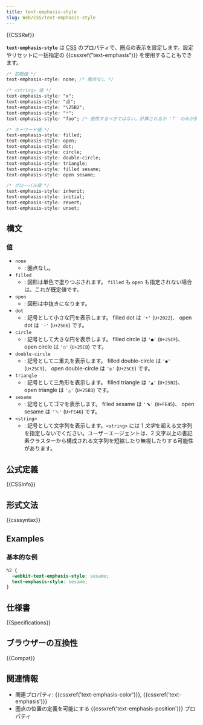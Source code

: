 ```yaml
---
title: text-emphasis-style
slug: Web/CSS/text-emphasis-style
---
```


{{CSSRef}}

**`text-emphasis-style`** は [CSS](/ja/docs/Web/CSS) のプロパティで、圏点の表示を設定します。設定やリセットに一括指定の {{cssxref("text-emphasis")}} を使用することもできます。

```css
/* 初期値 */
text-emphasis-style: none; /* 圏点なし */

/* <string> 値 */
text-emphasis-style: "x";
text-emphasis-style: "点";
text-emphasis-style: "\25B2";
text-emphasis-style: "*";
text-emphasis-style: "foo"; /* 使用するべきではない。計算されるか 'f' のみが表示される */

/* キーワード値 */
text-emphasis-style: filled;
text-emphasis-style: open;
text-emphasis-style: dot;
text-emphasis-style: circle;
text-emphasis-style: double-circle;
text-emphasis-style: triangle;
text-emphasis-style: filled sesame;
text-emphasis-style: open sesame;

/* グローバル値 */
text-emphasis-style: inherit;
text-emphasis-style: initial;
text-emphasis-style: revert;
text-emphasis-style: unset;
```

## 構文

### 値

- `none`
  - : 圏点なし。
- `filled`
  - : 図形は単色で塗りつぶされます。 `filled` も `open` も指定されない場合は、これが既定値です。
- `open`
  - : 図形は中抜きになります。
- `dot`
  - : 記号として小さな円を表示します。 filled dot は `'•'` (`U+2022`)、 open dot は `'◦'` (`U+25E6`) です。
- `circle`
  - : 記号として大きな円を表示します。 filled circle は `'●'` (`U+25CF`)、 open circle は `'○'` (`U+25CB`) です。
- `double-circle`
  - : 記号として二重丸を表示します。 filled double-circle は `'◉'` (`U+25C9`)、 open double-circle は `'◎'` (`U+25CE`) です。
- `triangle`
  - : 記号として三角形を表示します。 filled triangle は `'▲'` (`U+25B2`)、 open triangle は `'△'` (`U+25B3`) です。
- `sesame`
  - : 記号としてゴマを表示します。 filled sesame は `'﹅'` (`U+FE45`)、 open sesame は `'﹆'` (`U+FE46`) です。
- `<string>`
  - : 記号として文字列を表示します。`<string>` には 1 *文字*を超える文字列を指定しないでください。ユーザーエージェントは、2 文字以上の書記素クラスターから構成される文字列を短縮したり無視したりする可能性があります。

## 公式定義

{{CSSInfo}}

## 形式文法

{{csssyntax}}

## Examples

### 基本的な例

```css
h2 {
  -webkit-text-emphasis-style: sesame;
  text-emphasis-style: sesame;
}
```

## 仕様書

{{Specifications}}

## ブラウザーの互換性

{{Compat}}

## 関連情報

- 関連プロパティ: {{cssxref('text-emphasis-color')}}, {{cssxref('text-emphasis')}}
- 圏点の位置の定義を可能にする {{cssxref('text-emphasis-position')}} プロパティ
